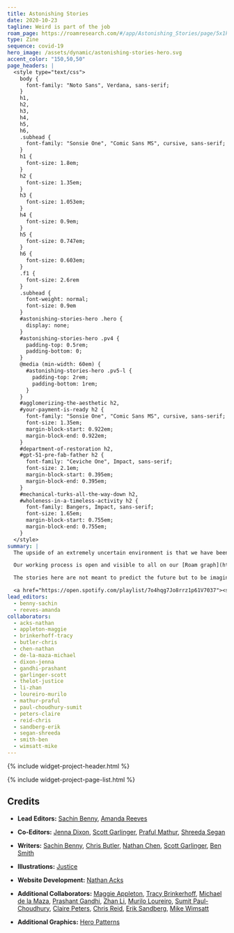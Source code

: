 ```yaml
---
title: Astonishing Stories
date: 2020-10-23
tagline: Weird is part of the job
roam_page: https://roamresearch.com/#/app/Astonishing_Stories/page/5x1kRx_Fx
type: Zine
sequence: covid-19
hero_image: /assets/dynamic/astonishing-stories-hero.svg
accent_color: "150,50,50"
page_headers: |
  <style type="text/css">
    body {
      font-family: "Noto Sans", Verdana, sans-serif;
    }
    h1,
    h2,
    h3,
    h4,
    h5,
    h6,
    .subhead {
      font-family: "Sonsie One", "Comic Sans MS", cursive, sans-serif;
    }
    h1 {
      font-size: 1.8em;
    }
    h2 {
      font-size: 1.35em;
    }
    h3 {
      font-size: 1.053em;
    }
    h4 {
      font-size: 0.9em;
    }
    h5 {
      font-size: 0.747em;
    }
    h6 {
      font-size: 0.603em;
    }
    .f1 {
      font-size: 2.6rem
    }
    .subhead {
      font-weight: normal;
      font-size: 0.9em
    }
    #astonishing-stories-hero .hero {
      display: none;
    }
    #astonishing-stories-hero .pv4 {
      padding-top: 0.5rem;
      padding-bottom: 0;
    }
    @media (min-width: 60em) {
      #astonishing-stories-hero .pv5-l {
        padding-top: 2rem;
        padding-bottom: 1rem;
      }
    }
    #agglomerizing-the-aesthetic h2,
    #your-payment-is-ready h2 {
      font-family: "Sonsie One", "Comic Sans MS", cursive, sans-serif;
      font-size: 1.35em;
      margin-block-start: 0.922em;
      margin-block-end: 0.922em;
    }
    #department-of-restoration h2,
    #gpt-51-pre-fab-father h2 {
      font-family: "Ceviche One", Impact, sans-serif;
      font-size: 2.1em;
      margin-block-start: 0.395em;
      margin-block-end: 0.395em;
    }
    #mechanical-turks-all-the-way-down h2,
    #wholeness-in-a-timeless-activity h2 {
      font-family: Bangers, Impact, sans-serif;
      font-size: 1.65em;
      margin-block-start: 0.755em;
      margin-block-end: 0.755em;
    }
  </style>
summary: |
  The upside of an extremely uncertain environment is that we have been free to indulge in pure speculation about the known knowns and unknown unknowns of the future. The result is Astonishing Stories, an anthology of short vignettes about the future developed from the networked thoughts of over 30 indie consultants.

  Our working process is open and visible to all on our [Roam graph](https://roamresearch.com/#/app/Astonishing_Stories/graph) where we developed provoking descriptions of objects from the near and far future using [The Thing From The Future](http://situationlab.org/project/the-thing-from-the-future/). The objects served as jumping off points for our authors as they tried to imagine a world in which the pandemic is the background event for other shifts. 

  The stories here are not meant to predict the future but to be imagination extenders for entrepreneurs and consultants navigating a post-COVID landscape.

  <a href="https://open.spotify.com/playlist/7o4hqg7Jo8rrz1p61V7037"><strong><i class="fab fa-spotify"></i> Listen to the accompanying Spotify playlist.</strong></a>
lead_editors:
  - benny-sachin
  - reeves-amanda
collaborators:
  - acks-nathan
  - appleton-maggie
  - brinkerhoff-tracy
  - butler-chris
  - chen-nathan
  - de-la-maza-michael
  - dixon-jenna
  - gandhi-prashant
  - garlinger-scott
  - thelot-justice
  - li-zhan
  - loureiro-murilo
  - mathur-praful
  - paul-choudhury-sumit
  - peters-claire
  - reid-chris
  - sandberg-erik
  - segan-shreeda
  - smith-ben
  - wimsatt-mike
---
```


{% include widget-project-header.html %}

{% include widget-project-page-list.html %}

## Credits

- **Lead Editors:** [Sachin Benny](/members/benny-sachin/), [Amanda Reeves](/members/reeves-amanda/)

- **Co-Editors:** [Jenna Dixon](/members/dixon-jenna/), [Scott Garlinger](/members/garlinger-scott/), [Praful Mathur](/members/mathur-praful/), [Shreeda Segan](/members/segan-shreeda/)

- **Writers:** [Sachin Benny](/members/benny-sachin/), [Chris Butler](/members/butler-chris/), [Nathan Chen](/members//), [Scott Garlinger](/members/garlinger-scott/), [Ben Smith](/members/smith-ben/)

- **Illustrations:** [Justice](/members/thelot-justice/)

- **Website Development:** [Nathan Acks](/members/acks-nathan/)

- **Additional Collaborators:** [Maggie Appleton](/members/appleton-maggie/), [Tracy Brinkerhoff](/members/brinkerhoff-tracy/), [Michael de la Maza](/members/de-la-maza-michael/), [Prashant Gandhi](/members/gandhi-prashant/), [Zhan Li](/members/li-zhan/), [Murilo Loureiro](/members/loureiro-murilo/), [Sumit Paul-Choudhury](/members/paul-choudhury-sumit/), [Claire Peters](/members/peters-claire/), [Chris Reid](/members/reid-chris/), [Erik Sandberg](/members/sandberg-erik/), [Mike Wimsatt](/members/wimsatt-mike/)

- **Additional Graphics:** [Hero Patterns](https://www.heropatterns.com/)
